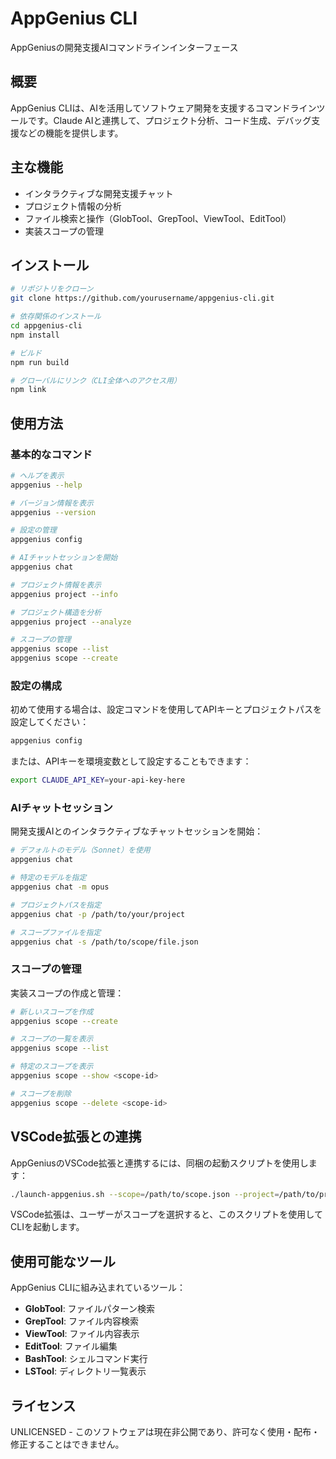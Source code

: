 # AppGenius CLI

AppGeniusの開発支援AIコマンドラインインターフェース

## 概要

AppGenius CLIは、AIを活用してソフトウェア開発を支援するコマンドラインツールです。Claude AIと連携して、プロジェクト分析、コード生成、デバッグ支援などの機能を提供します。

## 主な機能

- インタラクティブな開発支援チャット
- プロジェクト情報の分析
- ファイル検索と操作（GlobTool、GrepTool、ViewTool、EditTool）
- 実装スコープの管理

## インストール

```bash
# リポジトリをクローン
git clone https://github.com/yourusername/appgenius-cli.git

# 依存関係のインストール
cd appgenius-cli
npm install

# ビルド
npm run build

# グローバルにリンク（CLI全体へのアクセス用）
npm link
```

## 使用方法

### 基本的なコマンド

```bash
# ヘルプを表示
appgenius --help

# バージョン情報を表示
appgenius --version

# 設定の管理
appgenius config

# AIチャットセッションを開始
appgenius chat

# プロジェクト情報を表示
appgenius project --info

# プロジェクト構造を分析
appgenius project --analyze

# スコープの管理
appgenius scope --list
appgenius scope --create
```

### 設定の構成

初めて使用する場合は、設定コマンドを使用してAPIキーとプロジェクトパスを設定してください：

```bash
appgenius config
```

または、APIキーを環境変数として設定することもできます：

```bash
export CLAUDE_API_KEY=your-api-key-here
```

### AIチャットセッション

開発支援AIとのインタラクティブなチャットセッションを開始：

```bash
# デフォルトのモデル（Sonnet）を使用
appgenius chat

# 特定のモデルを指定
appgenius chat -m opus

# プロジェクトパスを指定
appgenius chat -p /path/to/your/project

# スコープファイルを指定
appgenius chat -s /path/to/scope/file.json
```

### スコープの管理

実装スコープの作成と管理：

```bash
# 新しいスコープを作成
appgenius scope --create

# スコープの一覧を表示
appgenius scope --list

# 特定のスコープを表示
appgenius scope --show <scope-id>

# スコープを削除
appgenius scope --delete <scope-id>
```

## VSCode拡張との連携

AppGeniusのVSCode拡張と連携するには、同梱の起動スクリプトを使用します：

```bash
./launch-appgenius.sh --scope=/path/to/scope.json --project=/path/to/project
```

VSCode拡張は、ユーザーがスコープを選択すると、このスクリプトを使用してCLIを起動します。

## 使用可能なツール

AppGenius CLIに組み込まれているツール：

- **GlobTool**: ファイルパターン検索
- **GrepTool**: ファイル内容検索
- **ViewTool**: ファイル内容表示
- **EditTool**: ファイル編集
- **BashTool**: シェルコマンド実行
- **LSTool**: ディレクトリ一覧表示

## ライセンス

UNLICENSED - このソフトウェアは現在非公開であり、許可なく使用・配布・修正することはできません。